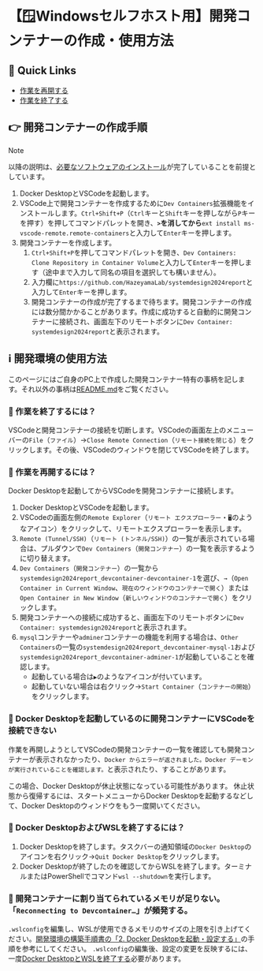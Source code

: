# 【🪟Windowsセルフホスト用】開発コンテナーの作成・使用方法

## 🧭 Quick Links

- [作業を再開する](#-作業を再開するには)
- [作業を終了する](#-作業を終了するには)

## 👉 開発コンテナーの作成手順

> [!NOTE]
> 以降の説明は、[必要なソフトウェアのインストール](https://github.com/HazeyamaLab/systemdesign2024/blob/main/docs/setup/procedure-for-selfhost-windows.md)が完了していることを前提としています。

1. Docker DesktopとVSCodeを起動します。
2. VSCode上で開発コンテナーを作成するために`Dev Containers`拡張機能をインストールします。`Ctrl+Shift+P`（`Ctrl`キーと`Shift`キーを押しながら`P`キーを押す）を押してコマンドパレットを開き、**`>`を消してから**`ext install ms-vscode-remote.remote-containers`と入力して`Enter`キーを押します。
3. 開発コンテナーを作成します。
    1. `Ctrl+Shift+P`を押してコマンドパレットを開き、`Dev Containers: Clone Repository in Container Volume`と入力して`Enter`キーを押します（途中まで入力して同名の項目を選択しても構いません）。
    2. 入力欄に`https://github.com/HazeyamaLab/systemdesign2024report`と入力して`Enter`キーを押します。
    3. 開発コンテナーの作成が完了するまで待ちます。開発コンテナーの作成には数分間かかることがあります。作成に成功すると自動的に開発コンテナーに接続され、画面左下のリモートボタンに`Dev Container: systemdesign2024report`と表示されます。

## ℹ️ 開発環境の使用方法

このページにはご自身のPC上で作成した開発コンテナー特有の事柄を記します。それ以外の事柄は[README.md](../../README.md#ℹ️-開発環境の使い方)をご覧ください。

### 🧐 作業を終了するには？

VSCodeと開発コンテナーの接続を切断します。VSCodeの画面左上のメニューバーの`File`（`ファイル`）→`Close Remote Connection`（`リモート接続を閉じる`）をクリックします。その後、VSCodeのウィンドウを閉じてVSCodeを終了します。

### 🧐 作業を再開するには？

Docker Desktopを起動してからVSCodeを開発コンテナーに接続します。

1. Docker DesktopとVSCodeを起動します。
2. VSCodeの画面左側の`Remote Explorer`（`リモート エクスプローラー`・`🖥️`のようなアイコン）をクリックして、リモートエクスプローラーを表示します。
3. `Remote (Tunnel/SSH)`（`リモート (トンネル/SSH)`）の一覧が表示されている場合は、プルダウンで`Dev Containers`（`開発コンテナー`）の一覧を表示するように切り替えます。
4. `Dev Containers`（`開発コンテナー`）の一覧から`systemdesign2024report_devcontainer-devcontainer-1`を選び、`→`（`Open Container in Current Window`、`現在のウィンドウのコンテナーで開く`）または`Open Container in New Window`（`新しいウィンドウのコンテナーで開く`）をクリックします。
5. 開発コンテナーへの接続に成功すると、画面左下のリモートボタンに`Dev Container: systemdesign2024report`と表示されます。
6. `mysql`コンテナーや`adminer`コンテナーの機能を利用する場合は、`Other Containers`の一覧の`systemdesign2024report_devcontainer-mysql-1`および`systemdesign2024report_devcontainer-adminer-1`が起動していることを確認します。
    - 起動している場合は`▶️`のようなアイコンが付いています。
    - 起動していない場合は右クリック→`Start Container`（`コンテナーの開始`）をクリックします。

### 🧐 Docker Desktopを起動しているのに開発コンテナーにVSCodeを接続できない

作業を再開しようとしてVSCodeの開発コンテナーの一覧を確認しても開発コンテナーが表示されなかったり、`Docker からエラーが返されました。Docker デーモンが実行されていることを確認します。`と表示されたり、することがあります。

この場合、Docker Desktopが休止状態になっている可能性があります。
休止状態から復帰するには、スタートメニューからDocker Desktopを起動するなどして、Docker Desktopのウィンドウをもう一度開いてください。

### 🧐 Docker DesktopおよびWSLを終了するには？

1. Docker Desktopを終了します。タスクバーの通知領域の`Docker Desktop`のアイコンを右クリック→`Quit Docker Desktop`をクリックします。
2. Docker Desktopが終了したのを確認してからWSLを終了します。ターミナルまたはPowerShellでコマンド`wsl --shutdown`を実行します。

### 🧐 開発コンテナーに割り当てられているメモリが足りない。「`Reconnecting to Devcontainer…`」が頻発する。

`.wslconfig`を編集し、WSLが使用できるメモリのサイズの上限を引き上げてください。[開発環境の構築手順書の「2. Docker Desktopを起動・設定する」](https://github.com/HazeyamaLab/systemdesign2024/blob/main/docs/setup/procedure-for-selfhost-windows.md#2-docker-desktopを起動設定する)の手順を参考にしてください。
`.wslconfig`の編集後、設定の変更を反映するには、一度[Docker DesktopとWSLを終了する](#docker-desktopおよびwslを終了するには)必要があります。

